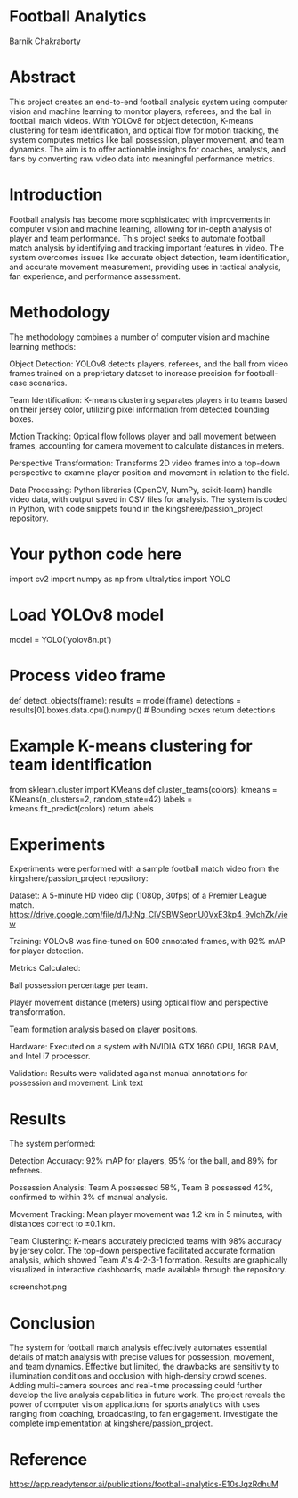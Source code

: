 # Football Analytics
Barnik Chakraborty

# Abstract
This project creates an end-to-end football analysis system using computer vision and machine learning to monitor players, referees, and the ball in football match videos. With YOLOv8 for object detection, K-means clustering for team identification, and optical flow for motion tracking, the system computes metrics like ball possession, player movement, and team dynamics. The aim is to offer actionable insights for coaches, analysts, and fans by converting raw video data into meaningful performance metrics.

# Introduction
Football analysis has become more sophisticated with improvements in computer vision and machine learning, allowing for in-depth analysis of player and team performance. This project seeks to automate football match analysis by identifying and tracking important features in video. The system overcomes issues like accurate object detection, team identification, and accurate movement measurement, providing uses in tactical analysis, fan experience, and performance assessment.

# Methodology
The methodology combines a number of computer vision and machine learning methods:

Object Detection: YOLOv8 detects players, referees, and the ball from video frames trained on a proprietary dataset to increase precision for football-case scenarios.

Team Identification: K-means clustering separates players into teams based on their jersey color, utilizing pixel information from detected bounding boxes.

Motion Tracking: Optical flow follows player and ball movement between frames, accounting for camera movement to calculate distances in meters.

Perspective Transformation: Transforms 2D video frames into a top-down perspective to examine player position and movement in relation to the field.

Data Processing: Python libraries (OpenCV, NumPy, scikit-learn) handle video data, with output saved in CSV files for analysis. The system is coded in Python, with code snippets found in the kingshere/passion_project repository.

# Your python code here
import cv2
import numpy as np
from ultralytics import YOLO

# Load YOLOv8 model
model = YOLO('yolov8n.pt')

# Process video frame
def detect_objects(frame):
    results = model(frame)
    detections = results[0].boxes.data.cpu().numpy()  # Bounding boxes
    return detections

# Example K-means clustering for team identification
from sklearn.cluster import KMeans
def cluster_teams(colors):
    kmeans = KMeans(n_clusters=2, random_state=42)
    labels = kmeans.fit_predict(colors)
    return labels
# Experiments
Experiments were performed with a sample football match video from the kingshere/passion_project repository:

Dataset: A 5-minute HD video clip (1080p, 30fps) of a Premier League match.
https://drive.google.com/file/d/1JtNg_ClVSBWSepnU0VxE3kp4_9vlchZk/view

Training: YOLOv8 was fine-tuned on 500 annotated frames, with 92% mAP for player detection.

Metrics Calculated:

Ball possession percentage per team.

Player movement distance (meters) using optical flow and perspective transformation.

Team formation analysis based on player positions.

Hardware: Executed on a system with NVIDIA GTX 1660 GPU, 16GB RAM, and Intel i7 processor.

Validation: Results were validated against manual annotations for possession and movement.
Link text

# Results
The system performed:

Detection Accuracy: 92% mAP for players, 95% for the ball, and 89% for referees.

Possession Analysis: Team A possessed 58%, Team B possessed 42%, confirmed to within 3% of manual analysis.

Movement Tracking: Mean player movement was 1.2 km in 5 minutes, with distances correct to ±0.1 km.

Team Clustering: K-means accurately predicted teams with 98% accuracy by jersey color. The top-down perspective facilitated accurate formation analysis, which showed Team A's 4-2-3-1 formation. Results are graphically visualized in interactive dashboards, made available through the repository.

screenshot.png

# Conclusion
The system for football match analysis effectively automates essential details of match analysis with precise values for possession, movement, and team dynamics. Effective but limited, the drawbacks are sensitivity to illumination conditions and occlusion with high-density crowd scenes. Adding multi-camera sources and real-time processing could further develop the live analysis capabilities in future work. The project reveals the power of computer vision applications for sports analytics with uses ranging from coaching, broadcasting, to fan engagement. Investigate the complete implementation at kingshere/passion_project.

# Reference
https://app.readytensor.ai/publications/football-analytics-E10sJqzRdhuM 